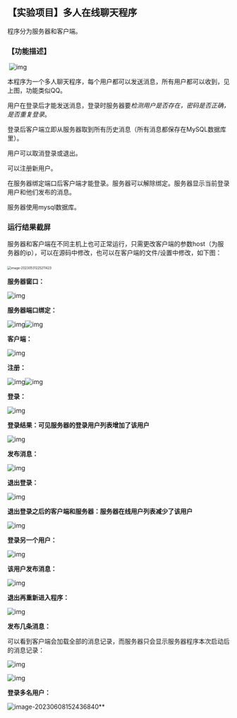 ## 【实验项目】**多人在线聊天程序**

程序分为服务器和客户端。

### 【功能描述】

​     ![img](imgs/clip_image012.jpg)

 

本程序为一个多人聊天程序，每个用户都可以发送消息，所有用户都可以收到，见上图，功能类似QQ。

用户在登录后才能发送消息，登录时服务器要*检测用户是否存在，密码是否正确，是否重复登录*。

登录后客户端立即从服务器取到所有历史消息（所有消息都保存在MySQL数据库里）。

用户可以取消登录或退出。

可以注册新用户。

在服务器绑定端口后客户端才能登录。服务器可以解除绑定。服务器显示当前登录用户和他们发布的消息。

服务器使用mysql数据库。



### 运行结果截屏

服务器和客户端在不同主机上也可正常运行，只需更改客户端的参数host（为服务器的ip），可以在源码中修改，也可以在客户端的文件/设置中修改，如下图：

​                                                       <img src="imgs/image-20230531225211423.png" alt="image-20230531225211423" style="zoom:50%;" /> 



**服务器窗口：**

![img](imgs/clip_image068.jpg)

**服务器端口绑定：**

![img](imgs/clip_image070.gif)![img](imgs/clip_image072.gif)

**客户端：**

![img](imgs/clip_image074.jpg)

**注册：**

![img](imgs/clip_image076.gif)![img](imgs/clip_image078.gif)

**登录：**

![img](imgs/clip_image080.gif)

**登录结果：可见服务器的登录用户列表增加了该用户**

![img](imgs/clip_image082.gif)

**发布消息：**

![img](imgs/clip_image084.gif)

**退出登录：**

![img](imgs/clip_image086.gif)

**退出登录之后的客户端和服务器：服务器在线用户列表减少了该用户**

![img](imgs/clip_image088.gif)

**登录另一个用户：**

![img](imgs/clip_image090.gif)

**该用户发布消息：**

![img](imgs/clip_image092.gif)

**退出再重新进入程序：**

![img](imgs/clip_image094.gif)

**发布几条消息：**

可以看到客户端会加载全部的消息记录，而服务器只会显示服务器程序本次启动后的消息记录：

![img](imgs/clip_image096.gif)

![img](imgs/clip_image098.gif)



**登录多名用户：**

![image-20230608152436840](imgs/image-20230608152436840.png)**
